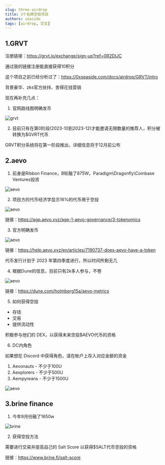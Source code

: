 ```yaml
---
slug: three-airdrop
title: 3个名牌空投项目
authors: seaside
tags: [airdrop, 交互]
---
```


## 1.GRVT

注册链接：https://grvt.io/exchange/sign-up?ref=0R2DIJC

通过我的链接注册能直接获得10积分

这个项目之前已经分析过了：https://0xseaside.com/docs/airdrop/GRVT/intro

背景豪华、zks官方扶持、舍得花钱营销

现在再补充几点：

1. 官网路线图明确发币

![grvt](/img/blog/2023-10-29/1.png)

2. 目前只有在第0阶段(2023-10到2023-12)才能邀请无限数量的推荐人，积分被转换为$GVRT代币

GRVT积分系统将在第一阶段推出，详细信息将于12月前公布

## 2.aevo

1. 前身是Ribbon Finance，B轮融了875W，Paradigm\Dragonfly\Coinbase Ventures投资

![aevo](/img/blog/2023-10-29/2.jpg)

2. 项目方的代币经济学显示16%的代币用于空投

![aevo](/img/blog/2023-10-29/3.png)

链接：https://agp.aevo.xyz/agp-1-aevo-governance/3-tokenomics

3. 官方明确发币

![aevo](/img/blog/2023-10-29/4.png)

链接：https://help.aevo.xyz/en/articles/7190737-does-aevo-have-a-token

代币发行计划于 2023 年第四季度进行，所以时间所剩无几

4. 根据Dune的信息，目前只有2k多人参与，不卷

![aevo](/img/blog/2023-10-29/5.png)

链接：https://dune.com/holmberg15a/aevo-metrics

5. 如何获得空投

- 存钱
- 交易
- 提供流动性

积极参与他们的 DEX，以获得未来空投$AEVO代币的资格

6. DC内角色

如果想在 Discord 中获得角色，请在帐户上存入对应金额的资金

1. Aevonauts - 不少于100U
2. Aexplorers - 不少于500U
3. Aempyreans - 不少于1500U

![aevo](/img/blog/2023-10-29/6.jpg)

## 3.brine finance

1. 今年9月份融了1650w

![brine](/img/blog/2023-10-29/7.jpg)

2. 获得空投方法

需要进行交易并提高自己的 Salt Score 以获得$SALT代币空投的资格

链接：https://www.brine.fi/salt-score